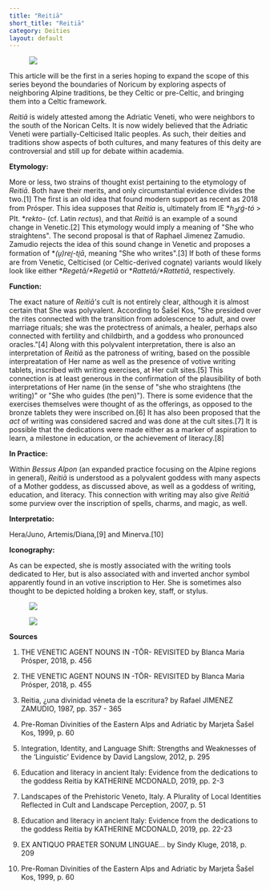 ```yaml
---
title: "Reitiā"
short_title: "Reitiā"
category: Deities
layout: default
---
```


<figure class="deity-image"><img src="{{ '/assets/img/reitia-1.png' | relative_url }}"></figure>

This article will be the first in a series hoping to expand the scope of this series beyond the boundaries of Noricum by exploring aspects of neighboring Alpine traditions, be they Celtic or pre-Celtic, and bringing them into a Celtic framework.

*Reitiā* is widely attested among the Adriatic Veneti, who were neighbors to the south of the Norican Celts. It is now widely believed that the Adriatic Veneti were partially-Celticised Italic peoples. As such, their deities and traditions show aspects of both cultures, and many features of this deity are controversial and still up for debate within academia.

**Etymology:**

More or less, two strains of thought exist pertaining to the etymology of *Reitiā*. Both have their merits, and only circumstantial evidence divides the two.\[1] The first is an old idea that found modern support as recent as 2018 from Prósper. This idea supposes that *Reitia* is, ultimately from IE \**h<sub>3</sub>r̥ǵ-tó* > PIt. \**rekto-* (cf. Latin *rectus*), and that *Reitiā* is an example of a sound change in Venetic.\[2] This etymology would imply a meaning of "She who straightens". The second proposal is that of Raphael Jimenez Zamudio. Zamudio rejects the idea of this sound change in Venetic and proposes a formation of \**(u̯)rei̯-ti̯ā*, meaning "She who writes".\[3] If both of these forms are from Venetic, Celticised (or Celtic-derived cognate) variants would likely look like either \**Regetā/\*Regetiā* or \**Rattetā/\*Rattetiā*, respectively.

**Function:**

The exact nature of *Reitiā's* cult is not entirely clear, although it is almost certain that She was polyvalent. According to Šašel Kos, "She presided over the rites connected with the transition from adolescence to adult, and over marriage rituals; she was the protectress of animals, a healer, perhaps also connected with fertility and childbirth, and a goddess who pronounced oracles."\[4] Along with this polyvalent interpretation, there is also an interpretation of *Reitiā* as the patroness of writing, based on the possible interpreatation of Her name as well as the presence of votive writing tablets, inscribed with writing exercises, at Her cult sites.\[5] This connection is at least generous in the confirmation of the plausibility of both interpretations of Her name (in the sense of "she who straightens (the writing)" or "She who guides (the pen)"). There is some evidence that the exercises themselves were thought of as the offerings, as opposed to the bronze tablets they were inscribed on.\[6] It has also been proposed that the *act* of writing was considered sacred and was done at the cult sites.\[7] It is possible that the dedications were made either as a marker of aspiration to learn, a milestone in education, or the achievement of literacy.\[8]

**In Practice:**

Within *Bessus Alpon* (an expanded practice focusing on the Alpine regions in general), *Reitiā* is understood as a polyvalent goddess with many aspects of a Mother goddess, as discussed above, as well as a goddess of writing, education, and literacy. This connection with writing may also give *Reitiā* some purview over the inscription of spells, charms, and magic, as well.

**Interpretatio:**

Hera/Juno, Artemis/Diana,\[9] and Minerva.\[10]

**Iconography:**

As can be expected, she is mostly associated with the writing tools dedicated to Her, but is also associated with and inverted anchor symbol apparently found in an votive inscription to Her. She is sometimes also thought to be depicted holding a broken key, staff, or stylus.

<figure class="deity-image"><img src="{{ '/assets/img/reitia-2.png' | relative_url }}"></figure>

<figure class="deity-image"><img src="{{ '/assets/img/reitia-3.png' | relative_url }}"></figure>

**Sources**

1. THE VENETIC AGENT NOUNS IN -TŌR- REVISITED by Blanca Maria Prósper, 2018, p. 456

2. THE VENETIC AGENT NOUNS IN -TŌR- REVISITED by Blanca Maria Prósper, 2018, p. 455

3. Reitia, ¿una divinidad véneta de la escritura? by Rafael JIMENEZ ZAMUDIO, 1987, pp. 357 - 365

4. Pre-Roman Divinities of the Eastern Alps and Adriatic by Marjeta Šašel Kos, 1999, p. 60

5. Integration, Identity, and Language Shift: Strengths and Weaknesses of the ‘Linguistic’ Evidence by David Langslow, 2012, p. 295

6. Education and literacy in ancient Italy: Evidence from the dedications to the goddess Reitia by KATHERINE MCDONALD, 2019, pp. 2-3

7. Landscapes of the Prehistoric Veneto, Italy. A Plurality of Local Identities Reflected in Cult and Landscape Perception, 2007, p. 51

8. Education and literacy in ancient Italy: Evidence from the dedications to the goddess Reitia by KATHERINE MCDONALD, 2019, pp. 22-23

9. EX ANTIQUO PRAETER SONUM LINGUAE… by Sindy Kluge, 2018, p. 209

10. Pre-Roman Divinities of the Eastern Alps and Adriatic by Marjeta Šašel Kos, 1999, p. 60